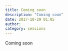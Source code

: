 ```yaml
---
title: Coming soon
description: "Coming soon"
date: 2017-10-29 01:05
author:
category: sessions
---
```

Coming soon